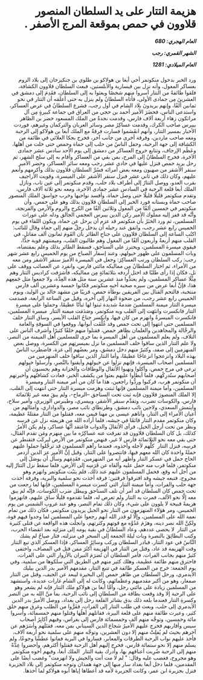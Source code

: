 <h1 dir="rtl">هزيمة التتار على يد السلطان المنصور قلاوون في حمص بموقعة المرج الأصفر .</h1>

<h5 dir="rtl">العام الهجري:  680

الشهر القمري: رجب

العام الميلادي: 1281</h5>

<p dir="rtl">ورد الخبر بدخول منكوتمر أخي أبغا بن هولاكو بن طلوي بن جنكيزخان إلى بلاد الروم بعساكر المغول، وأنه نزل بين قيسارية والأبلستين، فبعث السلطان قلاوون الكشافة، فلقوا طائفةً من التتار أسروا منهم شخصًا وبعثوا به إلى السلطان، فقَدِمَ إلى دمشق في العشرينَ مِن جمادى الأولى، فأتاه السلطانُ ولم ينزل به حتى أعلَمَه أن التتار في نحو ثمانين ألفًا، وإنهم يريدونَ بلاد الشام في أول رجب، فشرع السلطانُ في عرض العساكر، واستدعى الناس، فحضَرَ الأمير أحمد بن حجي من العراق في جماعة كبيرةٍ مِن آل مراتكون زهاء أربعة آلاف فارس، وقدمت نجدةٌ من الملك المسعود خضر بن الظاهر بيبرس صاحب الكرك، وقدمت عساكِرُ مصر وسائر العربان والتركمان وغيرهم، فوردت الأخبار بمسير التتار، وأنهم انقَسَموا فسارت فرقةٌ مع الملك أبغا بن هولاكو إلى الرحبة ومعه صاحب ماردين، وفرقة أخرى من جانب آخر، فخرج بجكا العلائي في طائفة من الكشافة إلى جهة الرحبة، وجفل الناسُ من حلب إلى حماة وحمص حتى خلت من أهلها، وعَظُم الإرجاف، وتتابع خروج العساكر من دمشق إلى يوم الأحد سادس عشر جمادى الآخرة، فخرج السلطانُ إلى المرج، بمن بقي من العساكر وأقام به إلى سلخ الشهر، ثم رحل يريد حمص فنزل عليها في حادي عشر رجب ومعه سائر العساكر، وحضر الأمير سنقر الأشقر من صهيون ومعه بعض أمرائه فسُرَّ السلطان قلاوون بذلك وأكرمهم وأنعم عليهم، وكان ذلك في ثاني عشر فنزل سنقر الأشقر على الميسرة، وقويت الأراجيف بقرب العدو، ووصل التتارُ إلى أطراف بلاد حلب، وقدم منكوتمر إلى عين تاب، ونازل الملك أبغا قلعة الرحبة في السادس عشر جمادى الآخرة، ومعه نحو ثلاثة آلاف فارس، وتقدم منكوتمر قليلًا قليلًا حتى وصل حماة، وأفسد نواحيها وخرب جواسقَ الملك المنصور صاحب حماة وبستانه فورد الخبر إلى السلطان قلاوون بذلك وهو على حمص، وأن منكوتمر في خمسين ألفًا من المغول وثلاثين ألفًا من الكرج والروم والأرمن والفرنجة، وأنَّه قد قفز إليه مملوك الأمير ركن الدين بيبرس العجمي الجالق ودله على عورات المسلمين، ثم ورد الخبَرُ بأن منكوتمر قد عزم أن يرحل عن حماة، ويكون اللقاء في يوم الخميس رابع عشر رجب، واتفق عند رحيله أن يدخل رجلٌ منهم إلى حماة وقال للنائب: اكتُبِ الساعة إلى السلطان قلاوون على جناحِ الطائر بأن القَومَ ثمانون ألف مقاتل، في القلب منهم أربعةٌ وأربعون ألفًا من المغول وهم طالبون القلب، وميمنتهم قوية جدًّا، فيقوي ميسرة المسلمين، ويحترز على السناجق، فسقط الطائر بذلك وعلم بمقتضاه، وبات المسلمون على ظهور خيولهم، وعند إسفار الصباح من يوم الخميس رابع عشر شهر رجب: ركب السلطان ورتب العساكِرَ: وجعل في الميسرة الأميرَ سنقر الأشقر ومن معه من الأمراء، ثم اختار السلطانُ مِن مماليكه مائتي فارس، وانفرد عن العصائب ووقف على تل، فكان إذا رأى طلبًا قد اختل أردفه بثلاثمائةٍ مِن مماليكه، فأشرَفت كراديس التتار وهم مِثْلَا عساكر المسلمين، ولم يعتدُّوا منذ عشرين سنة مثل هذه العِدَّة، ولا جمعوا مثل جَمعِهم هذا، فإنَّ أبغا عرض من سيره صحبة أخيه منكوتمر فكانوا خمسة وعشرين ألف فارس منتخبة، فالتحم القتال بين الفريقين بوطأة حمص، قريبًا من مشهد خالد بن الوليد، ويوم الخميس رابع عشر رجب، من ضحوة النهار إلى آخره، وقيل من الساعة الرابعة، فصدمت ميسرة التتار ميمنة المسلمينَ صَدمةً شديدة ثبتوا لها ثباتًا عظيمًا، وحملوا على ميسرةِ التتار فانكسرت وانتَهَت إلى القلب وبه منكوتمر، وصَدَمَت ميمنة التتار  ميسرة المسلمين، فانكسرت الميسرةُ وانهزم من كان فيها، وانكسر جناحُ القلب الأيسر، وساق التتار خلفَ المسلمين حتى انتهوا إلى تحت حمص وقد غُلِّقَت أبوابها، ووقعوا في السوقةِ والعامة والرجَّالة والمجاهدين والغلمان بظاهر حمص، فقتلوا منهم خلقًا كثيرًا وأشرف الناس على التلاف، ولم يعلم المسلمون من أهل الميسرة بما جرى للمسلمين أهل الميمنة من النصر، ولا علم التتار الذين ساقوا خلف المسلمين ما نزل بميسرتِهم من الكسرة، ووصل بعض المنهزمين إلى صفد، وكثيرٌ منهم دخل دمشق، ومر بعضُهم إلى غزة، فاضطرب الناسُ بهذه البلاد وانزعجوا انزعاجًا عظيمًا، وأما التتار الذين ساقوا خلف المنهزمين من المسلمين أصحاب الميسرة، فإنهم نزلوا عن خيولهم وأيقنوا بالنَّصرِ، وأرسلوا خيولهم ترعى في مرج حمص، وأكلوا ونهبوا الأثقال والوطاقات والخزانة وهم يحسبون أن أصحابهم ستُدرِكُهم، فلما أبطأوا عليهم بعثوا من يكشف الخبر، فعادت كشافتُهم وأخبرتهم أن منكوتمر هرب، فركبوا وردُّوا راجعين، هذا ما كان من أمر ميمنة التتار وميسرة المسلمين، وأما ميمنة المسلمين فإنها ثبتت وهزمت ميسرة التتار حتى انتهت إلى القلب، إلا الملك المنصورَ قلاوون فإنه ثبت تحت السناجق –الرماح-، ولم يبقَ معه غير ثلاثمائة فارس، والكوسات تضرب، وتقدَّم سنقر الأشقر، وبيسري، وطيبرس الوزيري، وأمير سلاح، وأيتمش السعدي، ولاجين نائب دمشق، وطرنطاي نائب مصر، والدواداري، وأمثالهم من أعيان الأمراء إلى التتار، وأتاهم عيسى بن مهنا فيمن معه، فقتلوا من التتار مقتلةً عظيمة، وكان منكوتمر مقدم التتار قائمًا في جيشه، فلما أراده الله من هزيمته نزل عن فرسه ونظر من تحت أرجل الخيل، فرأى الأثقالَ والدواب فاعتقد أنَّها عساكر، ولم يكن الأمرُ كذلك، بل كان السلطان قلاوون قد تفرقت عنه عساكِرُه ما بين منهزم ومَن تقدم القتال، حتى بقي معه نحو الثلاثمائة فارس لا غير، فنهض منكوتمر من الأرض ليركَبَ فتقنطر عن فرسِه، فنزل التتار  كلُّهم لأجله وأخذوه، فعندما رآهم المسلمون قد ترجَّلوا حملوا عليهم حملةً واحدة كان الله معهم فيها، فانتصروا على التتار، وقيل إنَّ الأمير عز الدين أزدمر الحاج حمل في عسكر التتار وأظهر أنه من المنهزِمين، فقَدِمَهم وسأل أن يوصَلَ إلى منكوتمر، فلما قرب منه حمل عليه وألقاه عن فَرَسِه إلى الأرض، فلما سقط نزل التتارُ إليه من أجل أنه وقع، فحمل المسلمون عليهم عند ذلك، فلم يثبُت منكوتمر وانهزم وهو مجروح، فتبعه جيشه وقد افترقوا فرقتين: فرقة أخذت نحو سلمية والبرية، وفرقة أخذت جهة حلب والفرات، وأما ميمنة التتار التي كسرت ميسرة المسلمين، فإنها لما رجعت من تحت حمص كان السلطان قد أمر أن تلف السناجق ويبطل ضرب الكوسات، فإنَّه لم يبق معه إلَّا نحو الألف، فمرت به التتار ولم تعرض له، فلما تقدموه قليلًا ساق عليهم، فانهزموا هزيمةً قبيحة لا يلوون على شيء، وكان ذلك تمام النصر، وهو عند غروبِ الشمس من يوم الخميس، ومر هؤلاء المنهزمون من التتار نحو الجبل يريدون منكوتمر، فكان ذلك من تمام نعمة الله على المسلمين، وإلَّا لو قدر الله أنهم رجعوا على المسلمين لما وجدوا فيهم قوة، ولكِنَّ الله نصر دينه، وهزَمَ عَدُوَّه مع قوتهم وكثرتهم، وانجلَت هذه الواقعة عن قتلى كثيرة من التتار  لا يحصى عددهم، وعاد السلطانُ في بقية يومه إلى منزلتِه بعد انقضاء الحرب، وكتب البطائِقَ بالنصرة وبات ليلةَ الجمعة إلى السحر في منزلته، فثار صياحٌ لم يشك النَّاسُ في عود التتار، فبادر السلطان وركب وسائِرُ العساكر، فإذا العسكر الذي تبع التتار وقت الهزيمة قد عاد، وقتل من التتار في الهزيمة أكثَرَ ممن قتل في المصاف، واختفى كثيرٌ منهم بجانب الفرات، فأمر السلطان أن تُضرَمَ النيران بالأزوار التي على الفرات، فاحترق منهم طائفة عظيمة، وهلك كثير منهم في الطريق التي سلكوها من سلمية، وفي يوم الجمعة: خرج من العسكر طائفة في تتبع التتار، مقدمهم الأمير بدر الدين بيليك الأيدمري، ورحل السلطان من ظاهر حمص إلى البحيرة ليبعد عن الجيف، وقتل من التتار صمغار، وهو من أكبر مقدميهم وعظمائهم، وكانت له إلى الشام غارات عديدة، واستشهد من المسلمين زيادة على مائتي رجل، وأمَّا أبغا بن هولاكو ملك التتار فإنه لم يشعر وهو على الرحبة إلا وقد وقعت بطاقة من السلطانِ إلى نائب الرحبة، بما منَّ الله به من النصر وكسرةِ التتار فعندما بلغه ذلك بدق بشائر القلعة رحل إلى بغداد، ووصل الأميرُ بدر الدين الأيدمري إلى حلب، وبعث في طلب التتار إلى الفرات، ففَرُّوا من الطلب وغرق منهم خلق كثير، وعبرت طائفة منهم على قلعة البيرة، فقاتلهم أهلُها وقتلوا منهم خمسمائة، وأسروا مائة وخمسين، وتوجَّه منهم ألف وخمسمائة فارس إلى بغراس، وفيهم أكابِرُ أصحاب سيس وأقاربهم فخرج عليهم الأميرُ شجاع الدين السيناني بمن معه، فقتَلَهم وأسَرَهم عن آخرهم بحيث لم يُفلِتْ منهم إلا دون العشرين، وتوجَّه منهم على سلمية نحو أربعة آلاف، فأخذ عليهم نواب الرحبة الطرقات والمعابر، فساروا في البرية فماتوا عطشًا وجوعًا، ولم يسلم منهم إلا نحو ستمائة فارس، فخرج إليهم أهل الرحبة فقتلوا أكثرهم، وأحضروا عِدَّةً منهم إلى الرحبة ضُرِبت أعناقهم بها، وأدرك بقية التتار  الملك أبغا، وفيهم أخوه منكوتمر وهو مجروح، فغضب عليه وقال: " لم لا مت أنت والجيش ولا انهزمت" وغضب أيضًا على المقدمين، فلما دخل أبغا بغداد سار منها إلى جهة همذان وتوجه منكوتمر إلى بلاد الجزيرة فنزل بجزيرة ابن عمر، وكانت الجزيرة لأمه قد أعطاها إياها أبوه هولاكو لما أخذها.</p></br>
